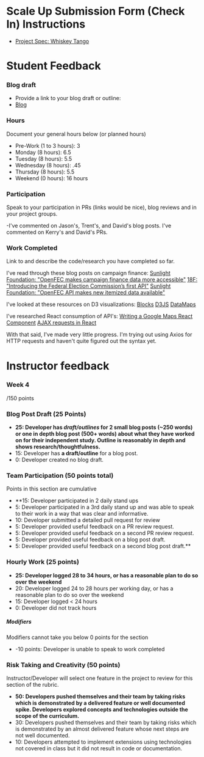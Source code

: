 # Scale Up Submission Form (Check In) Instructions

- [Project Spec: Whiskey Tango](https://github.com/turingschool/lesson_plans/blob/master/ruby_04-apis_and_scalability/independent_study_project.markdown)


# Student Feedback

### Blog draft

- Provide a link to your blog draft or outline:
- [Blog](https://docs.google.com/document/d/16PD3ZK5AAwuoyHdeeLPGmghf3e3Mpo6GymIrtjmQxcI/edit)

### Hours

Document your general hours below (or planned hours)

- Pre-Work (1 to 3 hours): 3
- Monday (8 hours): 6.5
- Tuesday (8 hours): 5.5
- Wednesday (8 hours): .45
- Thursday (8 hours): 5.5
- Weekend (0 hours): 16 hours

### Participation

Speak to your participation in PRs (links would be nice), blog reviews and in your project groups.

-I've commented on Jason's, Trent's, and David's blog posts. I've commented on Kerry's and David's PRs. 

### Work Completed

Link to and describe the code/research you have completed so far.

I've read through these blog posts on campaign finance: 
[Sunlight Foundation: "OpenFEC makes campaign finance data more accessible"](https://sunlightfoundation.com/blog/2015/07/08/openfec-makes-campaign-finance-data-more-accessible-with-new-api-heres-how-to-get-started/)
[18F: "Introducing the Federal Election Commission’s first API"](https://18f.gsa.gov/2015/07/08/openfec-api/)
[Sunlight Foundation: "OpenFEC API makes new itemized data available"](https://sunlightfoundation.com/blog/2015/08/18/openfec-api-makes-new-itemized-data-available/)

I've looked at these resources on D3 visualizations: 
[Blocks](http://bl.ocks.org/)
[D3JS](https://d3js.org/)
[DataMaps](https://datamaps.github.io/)

I've researched React consumption of API's:
[Writing a Google Maps React Component](https://www.fullstackreact.com/articles/how-to-write-a-google-maps-react-component/)
[AJAX requests in React](https://daveceddia.com/ajax-requests-in-react/)

With that said, I've made very little progress. I'm trying out using Axios for HTTP requests and haven't quite figured out the syntax yet. 
# Instructor feedback

### Week 4

/150 points

### Blog Post Draft (25 Points)  

* **25: Developer has *draft/outlines* for 2 small blog posts (~250 words) or one in depth blog post (500+ words) about what they have worked on for their independent study. Outline is reasonably in depth and shows research/thoughtfulness.**
* 15: Developer has **a draft/outline** for a blog post.
* 0: Developer created no blog draft.

### Team Participation (50 points total)

Points in this section are cumulative

* **15: Developer participated in 2 daily stand ups
* 5: Developer participated in a 3rd daily stand up and was able to speak to their work in a way that was clear and informative.
* 10: Developer submitted a detailed pull request for review
* 5: Developer provided useful feedback on a PR review request.
* 5: Developer provided useful feedback on a second PR review request.
* 5: Developer provided useful feedback on a blog post draft.
* 5: Developer provided useful feedback on a second blog post draft.**

### Hourly Work (25 points)

* **25: Developer logged 28 to 34 hours, or has a reasonable plan to do so over the weekend**
* 20: Developer logged 24 to 28 hours per working day, or has a reasonable plan to do so over the weekend
* 15: Developer logged < 24 hours
* 0: Developer did not track hours

##### Modifiers

Modifiers cannot take you below 0 points for the section

* -10 points: Developer is unable to speak to work completed


### Risk Taking and Creativity (50 points)

Instructor/Developer will select one feature in the project to review for this section of the rubric.

* **50: Developers pushed themselves and their team by taking risks which is demonstrated by a delivered feature or well documented spike. Developers explored concepts and technologies outside the scope of the curriculum.**
* 30: Developers pushed themselves and their team by taking risks which is demonstrated by an almost delivered feature whose next steps are not well documented.
* 10: Developers attempted to implement extensions using technologies not covered in class but it did not result in code or documentation.
